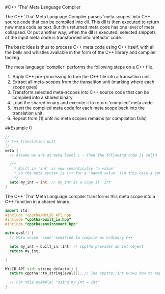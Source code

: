 #C++ 'Tha' Meta Language Compiler

The C++ 'Tha' Meta Language Compiler parses 'meta scopes' into C++ source code that can be compiled into dll. This dll is then executed to return new meta code as text. But this returned meta code has one level of meta collapsed. Or put another way, when the dll is executed, selected snippets of the input meta code is transformed into 'defacto' code.

The basic idea is thus to process C++ meta code using C++ itself, with all the bells and whistles available in the form of the C++ library and compiler tooling.

The meta language 'compiler' performs the following steps on a C++ file.

1. Apply C++ pre-processing to turn the C++ file into a transaltion unit.
2. Extract all meta-scopes from the transaltion unit (marking where each scope goes)
3. Transform selected meta-scopes into C++ source code that can be compiled into a shared binary.
4. Load the shared binary and execute it to return 'compiled' meta code.
5. Insert the compiled meta code for each meta scope back into the translation unit.
6. Repeat from (1) until no meta scopes remains (or compilation fails)

##Example 0

```c++
// ...
// C++ translation unit
// ...
meta {
  // Assume we are at meta level 1 - then the following code is valid

  /**
    * Built in 'int' is now semantically 'a value'
    * So the meta syntax is C++ for a 'named value' (in this case a constant named 'int')
    */
  auto my_int = int; // my_int is a copy if 'int'
}
```

The C++ 'Tha' Meta Language compiler transforms this meta scope into a C++ function in a shared binary.

```c++
import std;
#include "cpptha/MYLIB_API.hpp
#include "cpptha/built_in.hpp"
#include "cpptha/environment.hpp"

auto eval() {
  // Meta scope 'code' modified to compile as ordinary C++

  auto my_int = built_in::Int; // cpptha provides an Int object
  return my_int;

}

MYLIB_API std::string defacto() {
  return cpptha::to_string(eval()); // The cpptha::Int knows how to represent itself 'one meta level down'

  // For this example: "using my_int = int"
}

```
